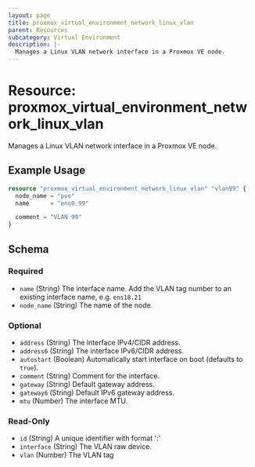 ```yaml
---
layout: page
title: proxmox_virtual_environment_network_linux_vlan
parent: Resources
subcategory: Virtual Environment
description: |-
  Manages a Linux VLAN network interface in a Proxmox VE node.
---
```


# Resource: proxmox_virtual_environment_network_linux_vlan

Manages a Linux VLAN network interface in a Proxmox VE node.

## Example Usage

```terraform
resource "proxmox_virtual_environment_network_linux_vlan" "vlan99" {
  node_name = "pve"
  name      = "eno0.99"

  comment = "VLAN 99"
}
```

<!-- schema generated by tfplugindocs -->
## Schema

### Required

- `name` (String) The interface name. Add the VLAN tag number to an existing interface name, e.g. `ens18.21`
- `node_name` (String) The name of the node.

### Optional

- `address` (String) The interface IPv4/CIDR address.
- `address6` (String) The interface IPv6/CIDR address.
- `autostart` (Boolean) Automatically start interface on boot (defaults to `true`).
- `comment` (String) Comment for the interface.
- `gateway` (String) Default gateway address.
- `gateway6` (String) Default IPv6 gateway address.
- `mtu` (Number) The interface MTU.

### Read-Only

- `id` (String) A unique identifier with format '<node name>:<iface>'
- `interface` (String) The VLAN raw device.
- `vlan` (Number) The VLAN tag
